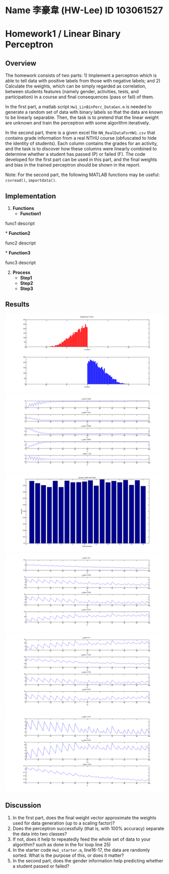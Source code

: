 # Name 李豪韋 (HW-Lee) ID 103061527

# Homework1 / Linear Binary Perceptron

## Overview
<p>The homework consists of two parts: 1) Implement a perceptron which is able to tell data with positive labels from those with negative labels; and 2) Calculate the weights, which can be simply regarded as correlation, between students features (namely gender, activities, tests, and participation) in a course and final consequences (pass or fail) of them.</p>
<p>In the first part, a matlab script <code>Hw1_LinBinPerc_DataGen.m</code> is needed to generate a random set of data with binary labels so that the data are known to be linearly separable. Then, the task is to pretend that the linear weight are unknown and train the perceptron with some algorithm iteratively.</p>
<p>In the second part, there is a given excel file <code>NN_RealDataForHW1.csv</code> that contains grade information from a real NTHU course (obfuscated to hide the identity of students). Each column contains the grades for an activity, and the task is to discover how these columns were linearly combined to determine whether a student has passed (P) or failed (F). The code developed for the first part can be used in this part, and the final weights and bias in the trained perceptron should be shown in the report.</p>
<p>Note: For the second part, the following MATLAB functions may be useful: <code>csvread()</code>, <code>importdata()</code>.</p>


## Implementation
1. <b>Functions</b>
	* <b>Function1</b>
<p>func1 descript</p>
	* <b>Function2</b>
<p>func2 descript</p> 
	* <b>Function3</b>
<p>func3 descript</p>

2. <b>Process</b>
	* <b>Step1</b>
	* <b>Step2</b>
	* <b>Step3</b>

## Results
![Distribution diagram](https://raw.githubusercontent.com/HW-Lee/2015-NN-Homeworks/master/HW01/res/part1_distributionDiag.png)
![Parametrogram](https://raw.githubusercontent.com/HW-Lee/2015-NN-Homeworks/master/HW01/res/part1_parametrogram_init0.png)
![Performance](https://raw.githubusercontent.com/HW-Lee/2015-NN-Homeworks/master/HW01/res/part1_performance.png)
![Parametrogram1](https://raw.githubusercontent.com/HW-Lee/2015-NN-Homeworks/master/HW01/res/part2_parametrogram1_init0.png)
![Parametrogram2](https://raw.githubusercontent.com/HW-Lee/2015-NN-Homeworks/master/HW01/res/part2_parametrogram2_init0.png)
![Parametrogram3](https://raw.githubusercontent.com/HW-Lee/2015-NN-Homeworks/master/HW01/res/part2_parametrogram3_init0.png)

## Discussion
1. In the first part, does the final weight vector approximate the weights used for data generation (up to a scaling factor)?
2. Does the perceptron successfully (that is, with 100% accuracy) separate the data into two classes?
3. If not, does it help to repeatedly feed the whole set of data to your algorithm? such as done in the for loop line 25)
4. In the starter code <code>Hw1_starter.m</code>, line16-17, the data are randomly sorted. What is the purpose of this, or does it matter?
5. In the second part, does the gender information help predicting whether a student passed or failed?

